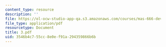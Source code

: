 ```yaml
---
content_type: resource
description: ''
file: https://ol-ocw-studio-app-qa.s3.amazonaws.com/courses/mas-666-developmental-entrepreneurship-fall-2003/3546b4c755cc8e0ef91a294359866b6b_3.pdf
file_type: application/pdf
resourcetype: Document
title: 3.pdf
uid: 3546b4c7-55cc-8e0e-f91a-294359866b6b
---
```


